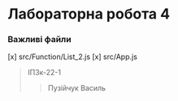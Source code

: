 # Лабораторна робота 4
### Важливі файли
[x] src/Function/List_2.js
[x] src/App.js
> ІПЗк-22-1
>> Пузійчук Василь

